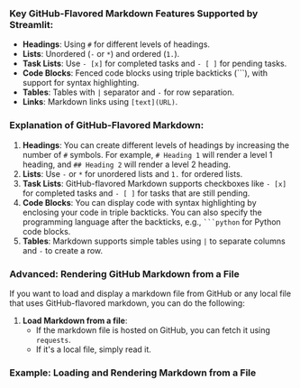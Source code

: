 ### Key GitHub-Flavored Markdown Features Supported by Streamlit:

- **Headings**: Using `#` for different levels of headings.
- **Lists**: Unordered (`-` or `*`) and ordered (`1.`).
- **Task Lists**: Use `- [x]` for completed tasks and `- [ ]` for pending tasks.
- **Code Blocks**: Fenced code blocks using triple backticks (\`\`\`), with support for syntax highlighting.
- **Tables**: Tables with `|` separator and `-` for row separation.
- **Links**: Markdown links using `[text](URL)`.

### Explanation of GitHub-Flavored Markdown:

1. **Headings**: You can create different levels of headings by increasing the number of `#` symbols. For example, `# Heading 1` will render a level 1 heading, and `## Heading 2` will render a level 2 heading.
2. **Lists**: Use `-` or `*` for unordered lists and `1.` for ordered lists.
3. **Task Lists**: GitHub-flavored Markdown supports checkboxes like `- [x]` for completed tasks and `- [ ]` for tasks that are still pending.
4. **Code Blocks**: You can display code with syntax highlighting by enclosing your code in triple backticks. You can also specify the programming language after the backticks, e.g., ` ```python ` for Python code blocks.
5. **Tables**: Markdown supports simple tables using `|` to separate columns and `-` to create a row.

### Advanced: Rendering GitHub Markdown from a File

If you want to load and display a markdown file from GitHub or any local file that uses GitHub-flavored markdown, you can do the following:

1. **Load Markdown from a file**:
   - If the markdown file is hosted on GitHub, you can fetch it using `requests`.
   - If it's a local file, simply read it.

### Example: Loading and Rendering Markdown from a File
